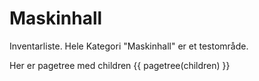 # Maskinhall
Inventarliste. Hele Kategori "Maskinhall" er et testområde.


Her er pagetree med children 
{{ pagetree(children) }}
